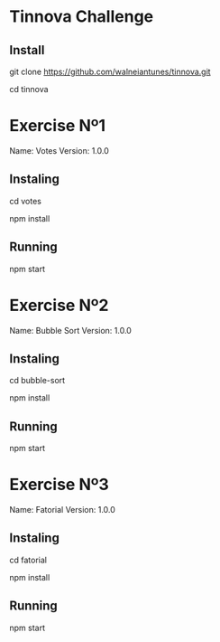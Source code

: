 # Tinnova Challenge 
## Install 
git clone https://github.com/walneiantunes/tinnova.git

cd tinnova

# Exercise Nº1
Name: Votes
Version: 1.0.0

## Instaling
cd votes

npm install

## Running
npm start

# Exercise Nº2
Name: Bubble Sort
Version: 1.0.0

## Instaling
cd bubble-sort

npm install

## Running
npm start

# Exercise Nº3
Name: Fatorial
Version: 1.0.0

## Instaling
cd fatorial

npm install

## Running
npm start
